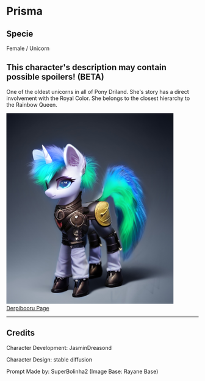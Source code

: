 # Prisma

## Specie

Female / Unicorn

## This character's description may contain possible spoilers! (BETA)

One of the oldest unicorns in all of Pony Driland. She's story has a direct involvement with the Royal Color. She belongs to the closest hierarchy to the Rainbow Queen.

<img src="https://github.com/Pony-Driland/Website/blob/main/docs/img/characters/prisma/ref.jpg?raw=true" height="500">
<a href="" target="_blank">Derpibooru Page</a>

<hr/>

## Credits

Character Development: JasminDreasond

Character Design: stable diffusion

Prompt Made by: SuperBolinha2 (Image Base: Rayane Base)